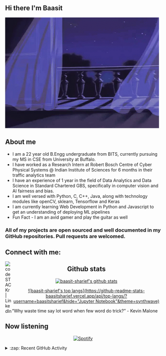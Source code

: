 <div align="left">

## Hi there I'm Baasit

![First](media/first.gif)

</div>

## About me

- I am a 22 year old B.Engg undergraduate from BITS, currently pursuing my MS in CSE from University at Buffalo.
- I have worked as a Research Intern at Robert Bosch Centre of Cyber Physical Systems @ Indian Institute of Sciences for 6 months in their traffic analytics team
- I have an experience of 1 year in the field of Data Analytics and Data Science in Standard Chartered GBS, specifically in computer vision and AI fairness and bias.
- I am well versed with Python, C, C++, Java, along with technology modules like openCV, sklearn, Tensorflow and Keras
- I am currently learning Web Development in Python and Javascript to get an understanding of deploying ML pipelines
- Fun Fact - I am an avid gamer and play the guitar as well


### All of my projects are open sourced and well documented in my GitHub repositories. Pull requests are welcomed.

## Connect with me:

[<img align="left" alt="codeSTACKr | LinkedIn" width="22px" src="https://cdn.jsdelivr.net/npm/simple-icons@v3/icons/linkedin.svg" />](https://www.linkedin.com/in/baasit-sharief/)


<div align="center">

## Github stats

[![baasit-sharief's github stats](https://github-readme-stats-baasitsharief.vercel.app/api?username=baasitsharief&count_private=true&show_icons=true&theme=synthwave)](https://www.youtube.com/watch?v=EVSqUl-FtCI)

[![baasit-sharief's top langs](https://github-readme-stats-baasitsharief.vercel.app/api/top-langs/?username=baasitsharief&hide="Jupyter Notebook"&theme=synthwave)](https://github.com/baasitsharief/github-readme-stats)

</div>

“Why waste time say lot word when few word do trick?” - Kevin Malone

## Now listening

<div align="center">

[![Spotify](https://novatorem-beige-three.vercel.app/api/spotify)](https://open.spotify.com/user/31ersehmw3n7cjhqadh3jgltq6bi)

</div>

<details>
  <summary>:zap: Recent GitHub Activity</summary>

<!--START_SECTION:activity-->

<!--END_SECTION:activity-->

</details>
